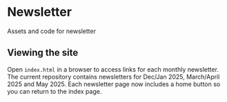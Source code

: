 # Newsletter
Assets and code for newsletter

## Viewing the site

Open `index.html` in a browser to access links for each monthly newsletter. The current repository contains newsletters for Dec/Jan 2025, March/April 2025 and May 2025. Each newsletter page now includes a home button so you can return to the index page.
